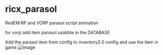 # ricx_parasol
RedEM:RP and VORP parasol script animation

for vorp add item parasol usabble in the DATABASE

Add the parasol item from config to inventory2.0 config and use the item in game
![image](https://user-images.githubusercontent.com/66686454/157845025-d71152e1-c214-4f68-b765-ce5f6bdc8dad.png)
